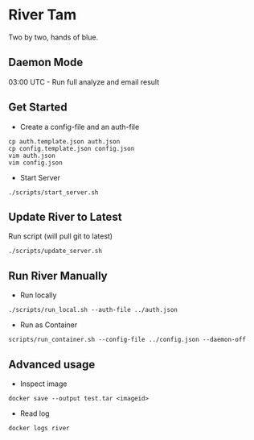 # River Tam
Two by two, hands of blue.

## Daemon Mode
03:00 UTC - Run full analyze and email result


## Get Started

- Create a config-file and an auth-file
```
cp auth.template.json auth.json
cp config.template.json config.json
vim auth.json
vim config.json
```

- Start Server
```
./scripts/start_server.sh
```

## Update River to Latest
Run script (will pull git to latest)
```
./scripts/update_server.sh
```


## Run River Manually

- Run locally
```
./scripts/run_local.sh --auth-file ../auth.json
```


- Run as Container
```
scripts/run_container.sh --config-file ../config.json --daemon-off
```


## Advanced usage

- Inspect image
```
docker save --output test.tar <imageid>
```

- Read log
```
docker logs river
```
